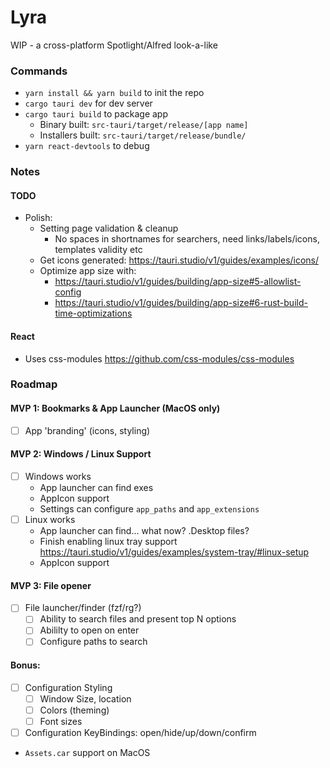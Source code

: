 # Lyra

WIP - a cross-platform Spotlight/Alfred look-a-like

### Commands

- `yarn install && yarn build` to init the repo
- `cargo tauri dev` for dev server
- `cargo tauri build` to package app
  - Binary built: `src-tauri/target/release/[app name]`
  - Installers built: `src-tauri/target/release/bundle/`
- `yarn react-devtools` to debug

### Notes

#### TODO

- Polish:
  - Setting page validation & cleanup
    - No spaces in shortnames for searchers, need links/labels/icons, templates validity etc
  - Get icons generated: https://tauri.studio/v1/guides/examples/icons/
  - Optimize app size with:
    - https://tauri.studio/v1/guides/building/app-size#5-allowlist-config
    - https://tauri.studio/v1/guides/building/app-size#6-rust-build-time-optimizations

#### React

- Uses css-modules https://github.com/css-modules/css-modules

### Roadmap

#### MVP 1: Bookmarks & App Launcher (MacOS only)

- [ ] App 'branding' (icons, styling)

#### MVP 2: Windows / Linux Support

- [ ] Windows works
  - App launcher can find exes
  - AppIcon support
  - Settings can configure `app_paths` and `app_extensions`
- [ ] Linux works
  - App launcher can find... what now? .Desktop files?
  - Finish enabling linux tray support https://tauri.studio/v1/guides/examples/system-tray/#linux-setup
  - AppIcon support

#### MVP 3: File opener

- [ ] File launcher/finder (fzf/rg?)
  - [ ] Ability to search files and present top N options
  - [ ] Abililty to open on enter
  - [ ] Configure paths to search

#### Bonus:

- [ ] Configuration Styling
  - [ ] Window Size, location
  - [ ] Colors (theming)
  - [ ] Font sizes
- [ ] Configuration KeyBindings: open/hide/up/down/confirm
- `Assets.car` support on MacOS
